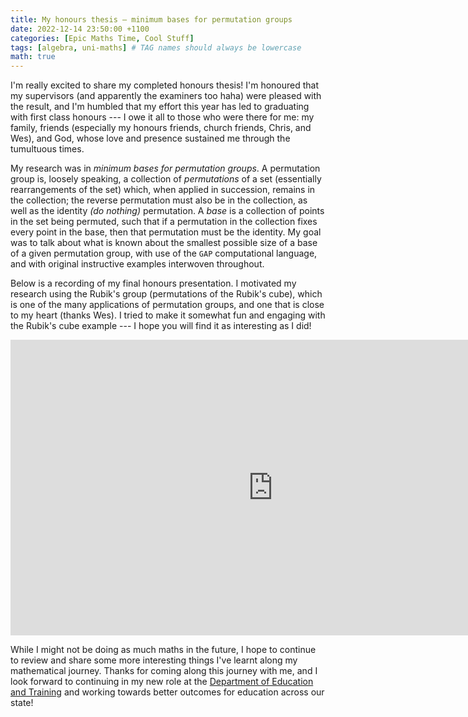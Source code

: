 ```yaml
---
title: My honours thesis — minimum bases for permutation groups
date: 2022-12-14 23:50:00 +1100
categories: [Epic Maths Time, Cool Stuff]
tags: [algebra, uni-maths] # TAG names should always be lowercase
math: true
---
```


I'm really excited to share my completed honours thesis! I'm honoured that my supervisors (and apparently the examiners too haha) were pleased with the result, and I'm humbled that my effort this year has led to graduating with first class honours --- I owe it all to those who were there for me: my family, friends (especially my honours friends, church friends, Chris, and Wes), and God, whose love and presence sustained me through the tumultuous times.

My research was in *minimum bases for permutation groups*. A permutation group is, loosely speaking, a collection of *permutations* of a set (essentially rearrangements of the set) which, when applied in succession, remains in the collection; the reverse permutation must also be in the collection, as well as the identity *(do nothing)* permutation. A *base* is a collection of points in the set being permuted, such that if a permutation in the collection fixes every point in the base, then that permutation must be the identity. My goal was to talk about what is known about the smallest possible size of a base of a given permutation group, with use of the `GAP` computational language, and with original instructive examples interwoven throughout.

<object data="{{ site.url }}{{ site.baseurl }}/pdfs/Lawrence_Chen_-_Minimum_bases_for_permutation_groups_-_Final_report_2022-10-26_(corrected)_with_marks.pdf" width="840" height="840" type="application/pdf"></object>

Below is a recording of my final honours presentation. I motivated my research using the Rubik's group (permutations of the Rubik's cube), which is one of the many applications of permutation groups, and one that is close to my heart (thanks Wes). I tried to make it somewhat fun and engaging with the Rubik's cube example --- I hope you will find it as interesting as I did!

<iframe width="840" height="472.5" src="https://www.youtube.com/embed/CwkCJISUu8Q" title="YouTube video player" frameborder="0" allow="accelerometer; autoplay; clipboard-write; encrypted-media; gyroscope; picture-in-picture" allowfullscreen></iframe>

While I might not be doing as much maths in the future, I hope to continue to review and share some more interesting things I've learnt along my mathematical journey. Thanks for coming along this journey with me, and I look forward to continuing in my new role at the [Department of Education and Training](https://education.vic.gov.au/) and working towards better outcomes for education across our state!
